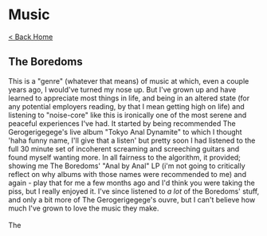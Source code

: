 # Music

[< Back Home](/)

## The Boredoms

This is a "genre" (whatever that means) of music at which, even a couple years ago, I would've turned my nose up. But I've grown up and have learned to appreciate most things in life, and being in an altered state (for any potential employers reading, by that I mean getting high on life) and listening to "noise-core" like this is ironically one of the most serene and peaceful experiences I've had. It started by being recommended The Gerogerigegege's live album "Tokyo Anal Dynamite" to which I thought 'haha funny name, I'll give that a listen' but pretty soon I had listened to the full 30 minute set of incoherent screaming and screeching guitars and found myself wanting more. In all fairness to the algorithm, it provided; showing me The Boredoms' "Anal by Anal" LP (i'm not going to critically reflect on why albums with those names were recommended to me) and again - play that for me a few months ago and I'd think you were taking the piss, but I really enjoyed it. I've since listened to *a lot* of the Boredoms' stuff, and only a bit more of The Gerogerigegege's ouvre, but I can't believe how much I've grown to love the music they make. <br><br> The